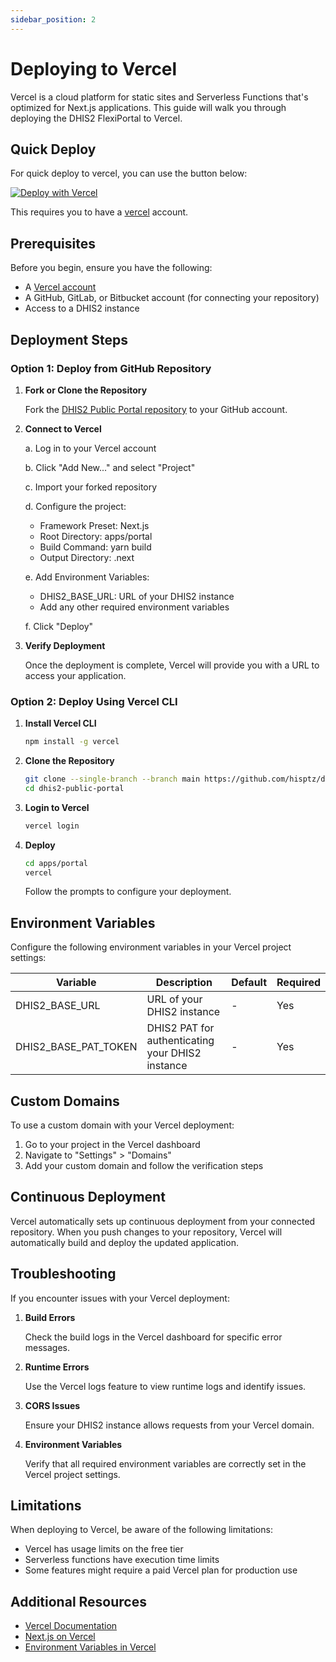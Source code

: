 ```yaml
---
sidebar_position: 2
---
```


# Deploying to Vercel

Vercel is a cloud platform for static sites and Serverless Functions that's optimized for Next.js applications. This guide will walk you through deploying the DHIS2 FlexiPortal to Vercel.


## Quick Deploy
For quick deploy to vercel, you can use the button below:

[![Deploy with Vercel](https://vercel.com/button)](https://vercel.com/new/clone?repository-url=https://github.com/hisptz/dhis2-public-portal&env=DHIS2_BASE_URL,DHIS2_BASE_PAT_TOKEN&envDescription=The%20DHIS2%20base%20URL%20and%20PAT%20token%20variables%20enable%20you%20to%20connect%20your%20deployed%20portal%20to%20a%20DHIS2%20instance&project-name=dhis2-public-portal&repository-name=dhis2-public-portal&root-directory=apps/portal&install-command=yarn%20install&build-command=turbo%20build:app%20--filter%20portal&skip-unaffected=true)

This requires you to have a [vercel](https://vercel.com/) account.
## Prerequisites

Before you begin, ensure you have the following:

- A [Vercel account](https://vercel.com/signup)
- A GitHub, GitLab, or Bitbucket account (for connecting your repository)
- Access to a DHIS2 instance

## Deployment Steps

### Option 1: Deploy from GitHub Repository

1. **Fork or Clone the Repository**

   Fork the [DHIS2 Public Portal repository](https://github.com/hisptz/dhis2-public-portal) to your GitHub account.

2. **Connect to Vercel**

   a. Log in to your Vercel account

   b. Click "Add New..." and select "Project"

   c. Import your forked repository

   d. Configure the project:
      - Framework Preset: Next.js
      - Root Directory: apps/portal
      - Build Command: yarn build
      - Output Directory: .next

   e. Add Environment Variables:
      - DHIS2_BASE_URL: URL of your DHIS2 instance
      - Add any other required environment variables

   f. Click "Deploy"

3. **Verify Deployment**

   Once the deployment is complete, Vercel will provide you with a URL to access your application.

### Option 2: Deploy Using Vercel CLI

1. **Install Vercel CLI**

   ```bash
   npm install -g vercel
   ```

2. **Clone the Repository**

   ```bash
   git clone --single-branch --branch main https://github.com/hisptz/dhis2-public-portal.git
   cd dhis2-public-portal
   ```

3. **Login to Vercel**

   ```bash
   vercel login
   ```

4. **Deploy**

   ```bash
   cd apps/portal
   vercel
   ```

   Follow the prompts to configure your deployment.

## Environment Variables

Configure the following environment variables in your Vercel project settings:

| Variable             | Description                                              | Default | Required |
|----------------------|----------------------------------------------------------|---------|----------|
| DHIS2_BASE_URL       | URL of your DHIS2 instance                               | -       | Yes      |
| DHIS2_BASE_PAT_TOKEN | DHIS2 PAT for authenticating your DHIS2 instance         | -       | Yes      |

## Custom Domains

To use a custom domain with your Vercel deployment:

1. Go to your project in the Vercel dashboard
2. Navigate to "Settings" > "Domains"
3. Add your custom domain and follow the verification steps

## Continuous Deployment

Vercel automatically sets up continuous deployment from your connected repository. When you push changes to your repository, Vercel will automatically build and deploy the updated application.

## Troubleshooting

If you encounter issues with your Vercel deployment:

1. **Build Errors**

   Check the build logs in the Vercel dashboard for specific error messages.

2. **Runtime Errors**

   Use the Vercel logs feature to view runtime logs and identify issues.

3. **CORS Issues**

   Ensure your DHIS2 instance allows requests from your Vercel domain.

4. **Environment Variables**

   Verify that all required environment variables are correctly set in the Vercel project settings.

## Limitations

When deploying to Vercel, be aware of the following limitations:

- Vercel has usage limits on the free tier
- Serverless functions have execution time limits
- Some features might require a paid Vercel plan for production use

## Additional Resources

- [Vercel Documentation](https://vercel.com/docs)
- [Next.js on Vercel](https://vercel.com/solutions/nextjs)
- [Environment Variables in Vercel](https://vercel.com/docs/concepts/projects/environment-variables)
